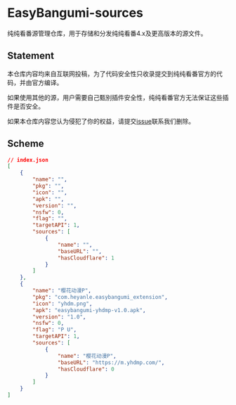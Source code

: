 # EasyBangumi-sources

纯纯看番源管理仓库，用于存储和分发纯纯看番4.x及更高版本的源文件。

## Statement

本仓库内容均来自互联网投稿，为了代码安全性只收录提交到纯纯看番官方的代码，并由官方编译。

如果使用其他的源，用户需要自己甄别插件安全性，纯纯看番官方无法保证这些插件是否安全。

如果本仓库内容您认为侵犯了你的权益，请提交[issue](https://github.com/easybangumiorg/EasyBangumi-sources/issues/new)联系我们删除。

## Scheme

```json
// index.json
[
    {
        "name": "",
        "pkg": "",
        "icon": "",
        "apk": "",
        "version": "",
        "nsfw": 0,
        "flag": "",
        "targetAPI": 1,
        "sources": [
            {
                "name": "",
                "baseURL": "",
                "hasCloudflare": 1
            }
        ]
    },
    {
        "name": "樱花动漫P",
        "pkg": "com.heyanle.easybangumi_extension",
        "icon": "yhdm.png",
        "apk": "easybangumi-yhdmp-v1.0.apk",
        "version": "1.0",
        "nsfw": 0,
        "flag": "P U",
        "targetAPI": 1,
        "sources": [
            {
                "name": "樱花动漫P",
                "baseURL": "https://m.yhdmp.com/",
                "hasCloudflare": 0
            }
        ]
    }
]
```

